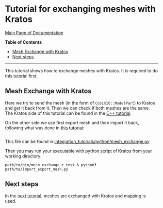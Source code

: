 # Tutorial for exchanging meshes with Kratos

[Main Page of Documentation](https://kratosmultiphysics.github.io/CoSimIO/)

**Table of Contents**
<!-- @import "[TOC]" {cmd="toc" depthFrom=2 depthTo=6 orderedList=false} -->

<!-- code_chunk_output -->

- [Mesh Exchange with Kratos](#mesh-exchange-with-kratos)
- [Next steps](#next-steps)

<!-- /code_chunk_output -->
---

This tutorial shows how to exchange meshes with Kratos. It is required to do [this tutorial](basic_data_exchange_with_kratos.md) first.

## Mesh Exchange with Kratos
Here we try to send the mesh (in the form of `CoSimIO::ModelPart`) to Kratos and get it back from it. Then we can check if both meshes are the same.
The Kratos side of this tutorial can be found in the [C++ tutorial](../cpp/mesh_exchange_with_kratos.md#mesh-exchange-with-kratos).

On the other side we use first export mesh and then import it back, following what was done in [this tutorial](integration_co_sim_io.md#mesh-exchange):

```c

```

This file can be found in [integration_tutorials/python/mesh_exchange.py](https://github.com/KratosMultiphysics/CoSimIO/blob/master/tests/integration_tutorials/python/mesh_exchange.py)

Then you may run your executable with python script of Kratos from your working directory:

```shell
path/to/bin/mesh_exchange_c_test & python3 path/to/import_export_mesh.py
```

## Next steps
In the [next tutorial](mapping.md), meshes are exchanged with Kratos and mapping is used.
